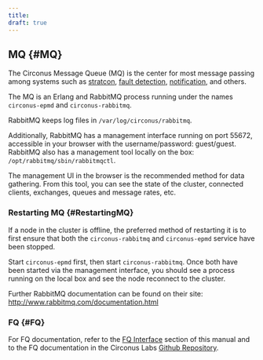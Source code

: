 ```yaml
---
title:
draft: true
---
```


## MQ {#MQ}
The Circonus Message Queue (MQ) is the center for most message passing among systems such as [stratcon](/Roles/stratcon.md), [fault detection](/Roles/fault_detection.md), [notification](/Roles/notification.md), and others.

The MQ is an Erlang and RabbitMQ process running under the names `circonus-epmd` and `circonus-rabbitmq`.

RabbitMQ keeps log files in `/var/log/circonus/rabbitmq`.

Additionally, RabbitMQ has a management interface running on port 55672, accessible in your browser with the username/password: guest/guest. RabbitMQ also has a management tool locally on the box: `/opt/rabbitmq/sbin/rabbitmqctl`.

The management UI in the browser is the recommended method for data gathering.  From this tool, you can see the state of the cluster, connected clients, exchanges, queues and message rates, etc.


### Restarting MQ {#RestartingMQ}
If a node in the cluster is offline, the preferred method of restarting it is to first ensure that both the `circonus-rabbitmq` and `circonus-epmd` service have been stopped.

Start `circonus-epmd` first, then start `circonus-rabbitmq`.  Once both have been started via the management interface, you should see a process running on the local box and see the node reconnect to the cluster.

Further RabbitMQ documentation can be found on their site: http://www.rabbitmq.com/documentation.html


### FQ {#FQ}
For FQ documentation, refer to the [FQ Interface](//OperationManual/FQInterface.md) section of this manual and to the FQ documentation in the Circonus Labs [Github Repository](https://github.com/circonus-labs/fq).
